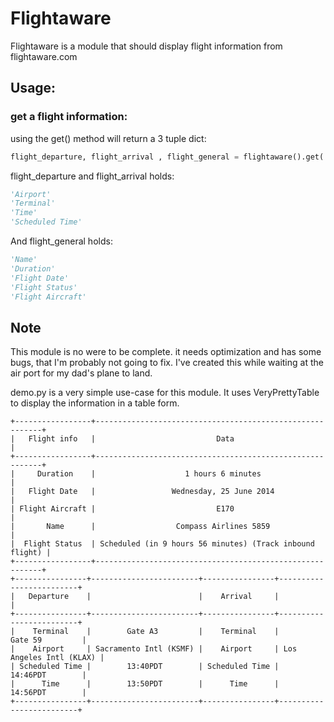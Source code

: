Flightaware
==========

Flightaware is a module that should display flight information from flightaware.com

## Usage:

### get a flight information:
using the get() method will return a 3 tuple dict:

```python
flight_departure, flight_arrival , flight_general = flightaware().get('Flight Name')
```

flight_departure and flight_arrival holds:

```python
'Airport'
'Terminal'
'Time'
'Scheduled Time'
```

And flight_general holds:

```Python
'Name'
'Duration'
'Flight Date'
'Flight Status'
'Flight Aircraft'
```
## Note
This module is no were to be complete. it needs optimization and has some bugs, that I'm probably not going to fix.
I've created this while waiting at the air port for my dad's plane to land.

demo.py is a very simple use-case for this module. It uses VeryPrettyTable to display the information in a table form.

```
+-----------------+----------------------------------------------------------+
|   Flight info   |                           Data                           |
+-----------------+----------------------------------------------------------+
|     Duration    |                    1 hours 6 minutes                     |
|   Flight Date   |                 Wednesday, 25 June 2014                  |
| Flight Aircraft |                           E170                           |
|       Name      |                  Compass Airlines 5859                   |
|  Flight Status  | Scheduled (in 9 hours 56 minutes) (Track inbound flight) |
+-----------------+----------------------------------------------------------+
+----------------+------------------------+----------------+-------------------------+
|   Departure    |                        |    Arrival     |                         |
+----------------+------------------------+----------------+-------------------------+
|    Terminal    |        Gate A3         |    Terminal    |         Gate 59         |
|    Airport     | Sacramento Intl (KSMF) |    Airport     | Los Angeles Intl (KLAX) |
| Scheduled Time |        13:40PDT        | Scheduled Time |         14:46PDT        |
|      Time      |        13:50PDT        |      Time      |         14:56PDT        |
+----------------+------------------------+----------------+-------------------------+
```
